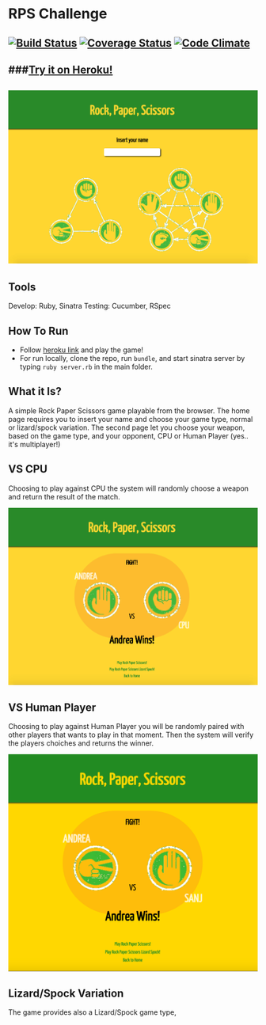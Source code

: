 # RPS Challenge
[![Build Status](https://travis-ci.org/armi1189/rps-challenge.svg?branch=master)](https://travis-ci.org/armi1189/rps-challenge) [![Coverage Status](https://coveralls.io/repos/armi1189/rps-challenge/badge.svg)](https://coveralls.io/r/armi1189/rps-challenge) [![Code Climate](https://codeclimate.com/github/armi1189/rps-challenge/badges/gpa.svg)](https://codeclimate.com/github/armi1189/rps-challenge)
-------
###[Try it on Heroku!](https://safe-caverns-7925.herokuapp.com/)
-------
![HomePage](https://github.com/armi1189/rps-challenge/blob/master/public/img/rp1.jpg)
-------
Tools
-------
Develop: Ruby, Sinatra
Testing: Cucumber, RSpec

How To Run
-------
* Follow [heroku link](https://safe-caverns-7925.herokuapp.com/) and play the game!
* For run locally, clone the repo, run `bundle`, and start sinatra server by typing `ruby server.rb` in the main folder.


What it Is?
----
A simple Rock Paper Scissors game playable from the browser.
The home page requires you to insert your name and choose your game type, normal or lizard/spock variation.
The second page let you choose your weapon, based on the game type, and your opponent, CPU or Human Player (yes.. it's multiplayer!)

VS CPU  
----
Choosing to play against CPU the system will randomly choose a weapon and return the result of the match.

![GamePage VS CPU](https://github.com/armi1189/rps-challenge/blob/master/public/img/rps2.jpg)

VS Human Player
----
Choosing to play against Human Player you will be randomly paired with other players that wants to play in that moment. Then the system will verify the players choiches and returns the winner.

![GamePage VS CPU](https://github.com/armi1189/rps-challenge/blob/master/public/img/rps3.jpg)

Lizard/Spock Variation
----
The game provides also a Lizard/Spock game type, 

